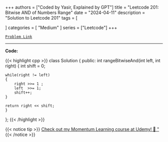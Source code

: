 
+++
authors = ["Coded by Yasir, Explained by GPT"]
title = "Leetcode 201: Bitwise AND of Numbers Range"
date = "2024-04-11"
description = "Solution to Leetcode 201"
tags = [
    
]
categories = [
    "Medium"
]
series = ["Leetcode"]
+++



[`Problem Link`](https://leetcode.com/problems/bitwise-and-of-numbers-range/description/)

---

**Code:**

{{< highlight cpp >}}
class Solution {
public:
    int rangeBitwiseAnd(int left, int right) {
    int shift = 0;
    
    while(right != left)
    {
        right >>= 1 ;
        left  >>= 1;
        shift++;
    }
    
    return right << shift;
    }
};
{{< /highlight >}}



{{< notice tip >}}
[Check out my Momentum Learning course at Udemy! 🚀 "](https://www.udemy.com/course/blind-75-the-data-structures-and-algorithms-essentials/)
{{< /notice >}}

